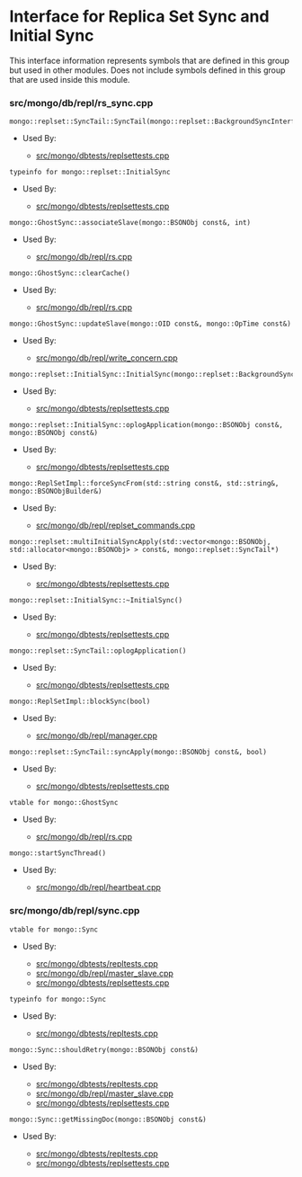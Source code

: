 
# Interface for Replica Set Sync and Initial Sync
This interface information represents symbols that are defined in this group but used in other modules.  Does not include symbols defined in this group that are used inside this module.

### src/mongo/db/repl/rs\_sync.cpp

<div></div>

    mongo::replset::SyncTail::SyncTail(mongo::replset::BackgroundSyncInterface*)

- Used By:

    - [src/mongo/dbtests/replsettests.cpp](../../../../tests/unit\_tests)

<div></div>

    typeinfo for mongo::replset::InitialSync

- Used By:

    - [src/mongo/dbtests/replsettests.cpp](../../../../tests/unit\_tests)

<div></div>

    mongo::GhostSync::associateSlave(mongo::BSONObj const&, int)

- Used By:

    - [src/mongo/db/repl/rs.cpp](../../../../replication/replica\_set\_state)

<div></div>

    mongo::GhostSync::clearCache()

- Used By:

    - [src/mongo/db/repl/rs.cpp](../../../../replication/replica\_set\_state)

<div></div>

    mongo::GhostSync::updateSlave(mongo::OID const&, mongo::OpTime const&)

- Used By:

    - [src/mongo/db/repl/write\_concern.cpp](../../../../replication/write\_concern)

<div></div>

    mongo::replset::InitialSync::InitialSync(mongo::replset::BackgroundSyncInterface*)

- Used By:

    - [src/mongo/dbtests/replsettests.cpp](../../../../tests/unit\_tests)

<div></div>

    mongo::replset::InitialSync::oplogApplication(mongo::BSONObj const&, mongo::BSONObj const&)

- Used By:

    - [src/mongo/dbtests/replsettests.cpp](../../../../tests/unit\_tests)

<div></div>

    mongo::ReplSetImpl::forceSyncFrom(std::string const&, std::string&, mongo::BSONObjBuilder&)

- Used By:

    - [src/mongo/db/repl/replset\_commands.cpp](../../../../replication/replication\_commands)

<div></div>

    mongo::replset::multiInitialSyncApply(std::vector<mongo::BSONObj, std::allocator<mongo::BSONObj> > const&, mongo::replset::SyncTail*)

- Used By:

    - [src/mongo/dbtests/replsettests.cpp](../../../../tests/unit\_tests)

<div></div>

    mongo::replset::InitialSync::~InitialSync()

- Used By:

    - [src/mongo/dbtests/replsettests.cpp](../../../../tests/unit\_tests)

<div></div>

    mongo::replset::SyncTail::oplogApplication()

- Used By:

    - [src/mongo/dbtests/replsettests.cpp](../../../../tests/unit\_tests)

<div></div>

    mongo::ReplSetImpl::blockSync(bool)

- Used By:

    - [src/mongo/db/repl/manager.cpp](../../../../replication/replica\_set\_state)

<div></div>

    mongo::replset::SyncTail::syncApply(mongo::BSONObj const&, bool)

- Used By:

    - [src/mongo/dbtests/replsettests.cpp](../../../../tests/unit\_tests)

<div></div>

    vtable for mongo::GhostSync

- Used By:

    - [src/mongo/db/repl/rs.cpp](../../../../replication/replica\_set\_state)

<div></div>

    mongo::startSyncThread()

- Used By:

    - [src/mongo/db/repl/heartbeat.cpp](../../../../replication/replica\_set\_state)

### src/mongo/db/repl/sync.cpp

<div></div>

    vtable for mongo::Sync

- Used By:

    - [src/mongo/dbtests/repltests.cpp](../../../../tests/unit\_tests)
    - [src/mongo/db/repl/master\_slave.cpp](../../../../replication/master\_slave)
    - [src/mongo/dbtests/replsettests.cpp](../../../../tests/unit\_tests)

<div></div>

    typeinfo for mongo::Sync

- Used By:

    - [src/mongo/dbtests/repltests.cpp](../../../../tests/unit\_tests)

<div></div>

    mongo::Sync::shouldRetry(mongo::BSONObj const&)

- Used By:

    - [src/mongo/dbtests/repltests.cpp](../../../../tests/unit\_tests)
    - [src/mongo/db/repl/master\_slave.cpp](../../../../replication/master\_slave)
    - [src/mongo/dbtests/replsettests.cpp](../../../../tests/unit\_tests)

<div></div>

    mongo::Sync::getMissingDoc(mongo::BSONObj const&)

- Used By:

    - [src/mongo/dbtests/repltests.cpp](../../../../tests/unit\_tests)
    - [src/mongo/dbtests/replsettests.cpp](../../../../tests/unit\_tests)
